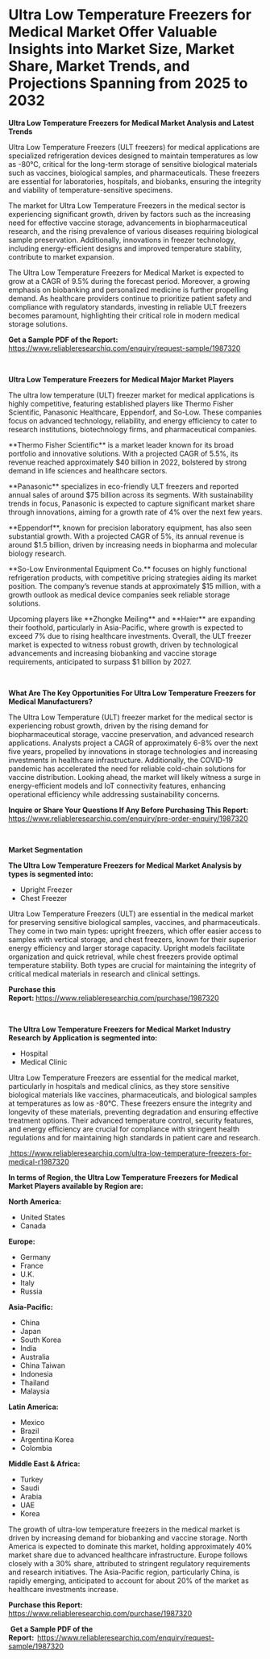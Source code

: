 <p><h1>Ultra Low Temperature Freezers for Medical Market Offer Valuable Insights into Market Size, Market Share, Market Trends, and Projections Spanning from 2025 to 2032</h1></p><p><strong>Ultra Low Temperature Freezers for Medical Market Analysis and Latest Trends</strong></p>
<p><p>Ultra Low Temperature Freezers (ULT freezers) for medical applications are specialized refrigeration devices designed to maintain temperatures as low as -80°C, critical for the long-term storage of sensitive biological materials such as vaccines, biological samples, and pharmaceuticals. These freezers are essential for laboratories, hospitals, and biobanks, ensuring the integrity and viability of temperature-sensitive specimens.</p><p>The market for Ultra Low Temperature Freezers in the medical sector is experiencing significant growth, driven by factors such as the increasing need for effective vaccine storage, advancements in biopharmaceutical research, and the rising prevalence of various diseases requiring biological sample preservation. Additionally, innovations in freezer technology, including energy-efficient designs and improved temperature stability, contribute to market expansion.</p><p>The Ultra Low Temperature Freezers for Medical Market is expected to grow at a CAGR of 9.5% during the forecast period. Moreover, a growing emphasis on biobanking and personalized medicine is further propelling demand. As healthcare providers continue to prioritize patient safety and compliance with regulatory standards, investing in reliable ULT freezers becomes paramount, highlighting their critical role in modern medical storage solutions.</p></p>
<p><strong>Get a Sample PDF of the Report:&nbsp;</strong> <a href="https://www.reliableresearchiq.com/enquiry/request-sample/1987320?utm_campaign=3100&utm_medium=2&utm_source=Github&utm_content=ia&utm_term=12042025&utm_id=ultra-low-temperature-freezers-for-medical">https://www.reliableresearchiq.com/enquiry/request-sample/1987320</a></p>
<p>&nbsp;</p>
<p><strong>Ultra Low Temperature Freezers for Medical Major Market Players</strong></p>
<p><p>The ultra low temperature (ULT) freezer market for medical applications is highly competitive, featuring established players like Thermo Fisher Scientific, Panasonic Healthcare, Eppendorf, and So-Low. These companies focus on advanced technology, reliability, and energy efficiency to cater to research institutions, biotechnology firms, and pharmaceutical companies.</p><p>**Thermo Fisher Scientific** is a market leader known for its broad portfolio and innovative solutions. With a projected CAGR of 5.5%, its revenue reached approximately $40 billion in 2022, bolstered by strong demand in life sciences and healthcare sectors.</p><p>**Panasonic** specializes in eco-friendly ULT freezers and reported annual sales of around $75 billion across its segments. With sustainability trends in focus, Panasonic is expected to capture significant market share through innovations, aiming for a growth rate of 4% over the next few years.</p><p>**Eppendorf**, known for precision laboratory equipment, has also seen substantial growth. With a projected CAGR of 5%, its annual revenue is around $1.5 billion, driven by increasing needs in biopharma and molecular biology research.</p><p>**So-Low Environmental Equipment Co.** focuses on highly functional refrigeration products, with competitive pricing strategies aiding its market position. The company’s revenue stands at approximately $15 million, with a growth outlook as medical device companies seek reliable storage solutions.</p><p>Upcoming players like **Zhongke Meiling** and **Haier** are expanding their foothold, particularly in Asia-Pacific, where growth is expected to exceed 7% due to rising healthcare investments. Overall, the ULT freezer market is expected to witness robust growth, driven by technological advancements and increasing biobanking and vaccine storage requirements, anticipated to surpass $1 billion by 2027.</p></p>
<p>&nbsp;</p>
<p><strong>What Are The Key Opportunities For Ultra Low Temperature Freezers for Medical Manufacturers?</strong></p>
<p><p>The Ultra Low Temperature (ULT) freezer market for the medical sector is experiencing robust growth, driven by the rising demand for biopharmaceutical storage, vaccine preservation, and advanced research applications. Analysts project a CAGR of approximately 6-8% over the next five years, propelled by innovations in storage technologies and increasing investments in healthcare infrastructure. Additionally, the COVID-19 pandemic has accelerated the need for reliable cold-chain solutions for vaccine distribution. Looking ahead, the market will likely witness a surge in energy-efficient models and IoT connectivity features, enhancing operational efficiency while addressing sustainability concerns.</p></p>
<p><strong>Inquire or Share Your Questions If Any Before Purchasing This Report:</strong> <a href="https://www.reliableresearchiq.com/enquiry/pre-order-enquiry/1987320?utm_campaign=3100&utm_medium=2&utm_source=Github&utm_content=ia&utm_term=12042025&utm_id=ultra-low-temperature-freezers-for-medical">https://www.reliableresearchiq.com/enquiry/pre-order-enquiry/1987320</a></p>
<p>&nbsp;</p>
<p><strong>Market Segmentation</strong></p>
<p><strong>The Ultra Low Temperature Freezers for Medical Market Analysis by types is segmented into:</strong></p>
<p><ul><li>Upright Freezer</li><li>Chest Freezer</li></ul></p>
<p><p>Ultra Low Temperature Freezers (ULT) are essential in the medical market for preserving sensitive biological samples, vaccines, and pharmaceuticals. They come in two main types: upright freezers, which offer easier access to samples with vertical storage, and chest freezers, known for their superior energy efficiency and larger storage capacity. Upright models facilitate organization and quick retrieval, while chest freezers provide optimal temperature stability. Both types are crucial for maintaining the integrity of critical medical materials in research and clinical settings.</p></p>
<p><strong>Purchase this Report:&nbsp;</strong><a href="https://www.reliableresearchiq.com/purchase/1987320?utm_campaign=3100&utm_medium=2&utm_source=Github&utm_content=ia&utm_term=12042025&utm_id=ultra-low-temperature-freezers-for-medical">https://www.reliableresearchiq.com/purchase/1987320</a></p>
<p>&nbsp;</p>
<p><strong>The Ultra Low Temperature Freezers for Medical Market Industry Research by Application is segmented into:</strong></p>
<p><ul><li>Hospital</li><li>Medical Clinic</li></ul></p>
<p><p>Ultra Low Temperature Freezers are essential for the medical market, particularly in hospitals and medical clinics, as they store sensitive biological materials like vaccines, pharmaceuticals, and biological samples at temperatures as low as -80°C. These freezers ensure the integrity and longevity of these materials, preventing degradation and ensuring effective treatment options. Their advanced temperature control, security features, and energy efficiency are crucial for compliance with stringent health regulations and for maintaining high standards in patient care and research.</p></p>
<p><a href="https://www.reliableresearchiq.com/ultra-low-temperature-freezers-for-medical-r1987320?utm_campaign=3100&utm_medium=2&utm_source=Github&utm_content=ia&utm_term=12042025&utm_id=ultra-low-temperature-freezers-for-medical">&nbsp;https://www.reliableresearchiq.com/ultra-low-temperature-freezers-for-medical-r1987320</a></p>
<p><strong>In terms of Region, the Ultra Low Temperature Freezers for Medical Market Players available by Region are:</strong></p>
<p>
    <p> <strong> North America: </strong>
        <ul>
            <li>United States</li>
            <li>Canada</li>
        </ul>
        </p> 
    <p> <strong> Europe: </strong>
        <ul>
            <li>Germany</li>
            <li>France</li>
            <li>U.K.</li>
            <li>Italy</li>
            <li>Russia</li>
        </ul>
        </p> 
    <p> <strong> Asia-Pacific: </strong>
        <ul>
            <li>China</li>
            <li>Japan</li>
            <li>South Korea</li>
            <li>India</li>
            <li>Australia</li>
            <li>China Taiwan</li>
            <li>Indonesia</li>
            <li>Thailand</li>
            <li>Malaysia</li>
        </ul>
        </p> 
    <p> <strong> Latin America: </strong>
        <ul>
            <li>Mexico</li>
            <li>Brazil</li>
            <li>Argentina Korea</li>
            <li>Colombia</li>
        </ul>
        </p> 
    <p> <strong> Middle East & Africa: </strong>
        <ul>
            <li>Turkey</li>
            <li>Saudi</li>
            <li>Arabia</li>
            <li>UAE</li>
            <li>Korea</li>
        </ul>
    </p>
    </p>
<p><p>The growth of ultra-low temperature freezers in the medical market is driven by increasing demand for biobanking and vaccine storage. North America is expected to dominate this market, holding approximately 40% market share due to advanced healthcare infrastructure. Europe follows closely with a 30% share, attributed to stringent regulatory requirements and research initiatives. The Asia-Pacific region, particularly China, is rapidly emerging, anticipated to account for about 20% of the market as healthcare investments increase.</p></p>
<p><strong>Purchase this Report: </strong><a href="https://www.reliableresearchiq.com/purchase/1987320?utm_campaign=3100&utm_medium=2&utm_source=Github&utm_content=ia&utm_term=12042025&utm_id=ultra-low-temperature-freezers-for-medical">https://www.reliableresearchiq.com/purchase/1987320</a></p>
<p>&nbsp;<strong>Get a Sample PDF of the Report:&nbsp;&nbsp;</strong><a href="https://www.reliableresearchiq.com/enquiry/request-sample/1987320?utm_campaign=3100&utm_medium=2&utm_source=Github&utm_content=ia&utm_term=12042025&utm_id=ultra-low-temperature-freezers-for-medical">https://www.reliableresearchiq.com/enquiry/request-sample/1987320</a></p>
<p><strong></strong></p>
<p><p></p><p></p><p></p></p>